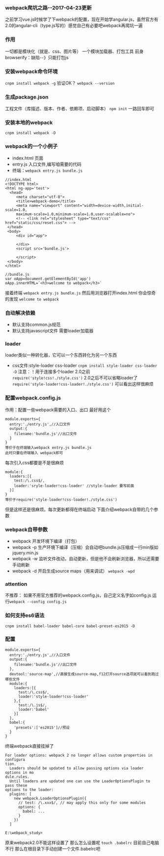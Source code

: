 ### webpack爬坑之路--2017-04-23更新
之前学习vue.js时候学了下webpack的配置，现在开始学angular.js，虽然官方有2.0的angular-cli（type.js写的）感觉自己有必要吧webpack再爬坑一遍
### 作用
一切都是模块化（就是、css、图片等）
一个模块加载器、打包工具
前身browserify：缺陷--》只能打包js
### 安装webpack命令环境
`cnpm install webpack -g`
验证OK？
`webpack --version`   
### 生成package.json
工程文件（库描述、版本、作者、依赖项、启动脚本）
`npm init` 一路回车即可
### 安装本地的webpack
`cnpm install webpack -D`
### webpack的一个小例子
-  index.html  页面
-  entry.js    入口文件,编写咱需要的代码  
-  终端：`webpack entry.js bundle.js`

```
//index.html
<!DOCTYPE html>
<html ng-app='test'>
  <head>
     <meta charset="utf-8">
     <title>webpack-demo</title>
     <meta name="viewport" content="width=device-width,initial-scale=1.0,
     maximum-scale=1.0,minimum-scale=1.0,user-scalable=no">
     <!-- <link rel="stylesheet" type="text/css" href="static/css/reset.css"> -->
 </head>
 <body>
     <div id="app">

     </div>
     <script src='bundle.js'>

     </script>
 </body>
</html>

```
```
//bundle.js
var oApp=document.getElementById('app')
oApp.innerHTML=`<h3>welcome to webpack</h3>`

```
接着终端 `webpack entry.js bundle.js`
然后用浏览器打开index.html 你会惊奇的发现 `welcome to webpack`
### 自动解决依赖
- 默认支持common.js规范
- 默认支持javascript文件
需要loader加载器
### loader
loader类似一种转化器，它可以一个东西转化为另一个东西
- css文件:style-loader css-loader  `cnpm install style-loader css-loader -D`
注意：！用于连接多个loader
2.0之前 `require('style!css!./style.css')`
2.0之后不可以省略loader了`require('style-loader!css-loader!./style.css')`
可以看出这样很麻烦
### 配置webpack.config.js
作用：配置一些webpack需要的入口、出口
最好用这个
```
module.exports={
  entry:'./entry.js',//入口文件
  output:{
    filename:'bundle.js'//出口文件
  }
}
等价于在终端输入webpack entry.js bundle.js
此时只要在终端输入 webpack即可

```
每次引入css都要是不是很麻烦
```
module:{
  loaders:[{
    test:/\.css$/,
    loader:'sryle-loader!css-loader' //style-loader 要写前面
  }]
}
等价于require('style-loader!css-loader!./style.css')
```
但是这样还是很麻烦。每次更新都得在终端启动
下面介绍webpack自带的几个参数

### webpack自带参数
- webpack 开发环境下编译（打包）
- webpack -p 生产环境下编译（压缩）会自动吧bundle.js压缩成一行min版如jquery.min.js
- webpack -w 监听文件改动，自动更新，但是他不会刷新浏览器，所以还需要手动刷新
- webpack -d 开启生成source maps（用来调试）
`webpack -wpd`
### attention
不推荐： 如果不用官方推荐的webpack.config.js，自己定义名字如config.js
运行`webpack --config config.js`
### 如何支持es6语法
```
cnpm install babel-loader babel-core babel-preset-es2015 -D
```
### 配置
```
module.exports={
  entry:'./entry.js',//入口文件
  output:{
    filename:'bundle.js'//出口文件
  },
  devtool:'source-map',//直接生成source-map,f12打开source选项就可以看到跑过哪些文件
  module:{
    loaders:[{
      test:/\.css$/,
      loader:'style-loader!css-loader'
    },{
      test:/\.js$/,
      loader:'babel'
    }]
  },
  babel:{
    'presets':['es2015']//预设
  }
}
````
终端webpack直接挂掉了
```
For loader options: webpack 2 no longer allows custom properties in configura
tion.
  Loaders should be updated to allow passing options via loader options in mo
dule.rules.
  Until loaders are updated one can use the LoaderOptionsPlugin to pass these
options to the loader:
  plugins: [
    new webpack.LoaderOptionsPlugin({
      // test: /\.xxx$/, // may apply this only for some modules
      options: {
        babel: ...
      }
    })
  ]

E:\webpack_study>
```
原来webpack2.0不能这样设置了
那么怎么设置呢
`touch .babelrc` 目前自己电脑不行
那么在根目录下手动创建一个文件.babelrc吧
